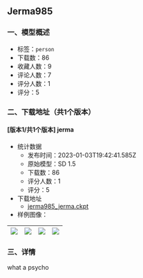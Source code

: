 ## Jerma985
### 一、模型概述

- 标签：`person`
- 下载数：86
- 收藏人数：9
- 评论人数：7
- 评分人数：1
- 评分：5

### 二、下载地址（共1个版本）

#### [版本1/共1个版本] jerma

- 统计数据
  - 发布时间：2023-01-03T19:42:41.585Z
  - 原始模型：SD 1.5
  - 下载数：86
  - 评分人数：1
  - 评分：5
- 下载地址
  - [jerma985_jerma.ckpt](https://civitai.com/api/download/models/4200)
- 样例图像：

| <img src="https://image.civitai.com/xG1nkqKTMzGDvpLrqFT7WA/27d55e3e-8b40-4259-09a8-ef1fbc3dc100/width=450/27213.jpeg" /> | <img src="https://image.civitai.com/xG1nkqKTMzGDvpLrqFT7WA/d299339f-ea71-4d1b-b008-189051c29a00/width=450/27218.jpeg" /> | <img src="https://image.civitai.com/xG1nkqKTMzGDvpLrqFT7WA/a9f4e76a-6c26-409b-127c-cd0559583900/width=450/27217.jpeg" /> | <img src="https://image.civitai.com/xG1nkqKTMzGDvpLrqFT7WA/891a95be-593f-42e7-91a1-eab336856700/width=450/27216.jpeg" /> |
| ---- | ---- | ---- | ---- |


### 三、详情
<p>what a psycho</p>